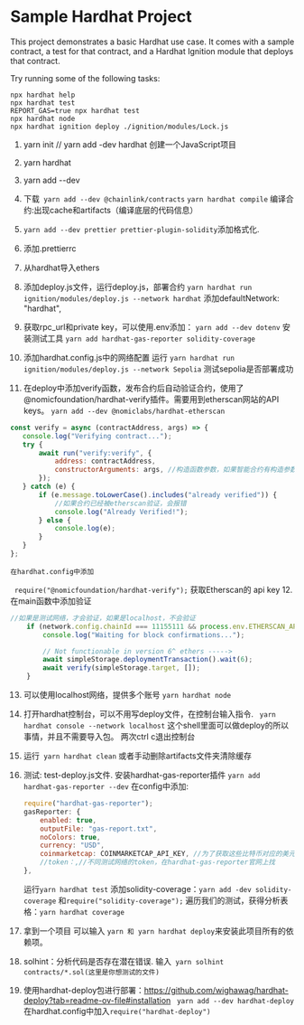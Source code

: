 # Sample Hardhat Project

This project demonstrates a basic Hardhat use case. It comes with a sample contract, a test for that contract, and a Hardhat Ignition module that deploys that contract.

Try running some of the following tasks:

```shell
npx hardhat help
npx hardhat test
REPORT_GAS=true npx hardhat test
npx hardhat node
npx hardhat ignition deploy ./ignition/modules/Lock.js
```

1. yarn init // yarn add -dev hardhat 创建一个JavaScript项目
2. yarn hardhat
3. yarn add --dev
4. 下载``` yarn add --dev @chainlink/contracts``` 
    ```yarn hardhat compile``` 编译合约:出现cache和artifacts（编译底层的代码信息）
5. ```yarn add --dev prettier prettier-plugin-solidity```添加格式化.    
6. 添加.prettierrc
7. 从hardhat导入ethers
8. 添加deploy.js文件，运行deploy.js，部署合约 `yarn hardhat run ignition/modules/deploy.js --network hardhat` 添加defaultNetwork: "hardhat",
9. 获取rpc_url和private key，可以使用.env添加：
   `yarn add --dev dotenv`
   安装测试工具
   `yarn add hardhat-gas-reporter solidity-coverage`
10. 添加hardhat.config.js中的网络配置
    运行
    `yarn hardhat run ignition/modules/deploy.js --network Sepolia`
    测试sepolia是否部署成功

11. 在deploy中添加verify函数，发布合约后自动验证合约，使用了@nomicfoundation/hardhat-verify插件。需要用到etherscan网站的API keys。
    `yarn add --dev @nomiclabs/hardhat-etherscan`

```Javascript
const verify = async (contractAddress, args) => {
   console.log("Verifying contract...");
   try {
       await run("verify:verify", {
           address: contractAddress,
           constructorArguments: args, //构造函数参数，如果智能合约有构造参数的话
       });
   } catch (e) {
       if (e.message.toLowerCase().includes("already verified")) {
           //如果合约已经被etherscan验证，会报错
           console.log("Already Verified!");
       } else {
           console.log(e);
       }
   }
};
```

    在hardhat.config中添加

` require("@nomicfoundation/hardhat-verify");`
获取Etherscan的 api key 12. 在main函数中添加验证

```JavaScript
//如果是测试网络，才会验证，如果是localhost，不会验证
    if (network.config.chainId === 11155111 && process.env.ETHERSCAN_API_KEY) {
        console.log("Waiting for block confirmations...");

        // Not functionable in version 6^ ethers ----->
        await simpleStorage.deploymentTransaction().wait(6);
        await verify(simpleStorage.target, []);
    }
```

13. 可以使用localhost网络，提供多个账号
    `yarn hardhat node`
14. 打开hardhat控制台，可以不用写deploy文件，在控制台输入指令.
    ` yarn hardhat console --network localhost`
    这个shell里面可以做deploy的所以事情，并且不需要导入包。
    两次ctrl c退出控制台
15. 运行` yarn hardhat clean` 或者手动删除artifacts文件夹清除缓存

16. 测试: test-deploy.js文件.
    安装hardhat-gas-reporter插件
    `yarn add hardhat-gas-reporter --dev`
    在config中添加:
    ```JavaScript
    require("hardhat-gas-reporter");
    gasReporter: {
        enabled: true,
        outputFile: "gas-report.txt",
        noColors: true,
        currency: "USD",
        coinmarketcap: COINMARKETCAP_API_KEY, //为了获取这些比特币对应的美元价格
        //token：,//不同测试网络的token，在hardhat-gas-reporter官网上找
    },
    ```
    运行`yarn hardhat test`
    添加solidity-coverage：```yarn add -dev solidity-coverage```
    和```require("solidity-coverage");```
    遍历我们的测试，获得分析表格：```yarn hardhat coverage```

17. 拿到一个项目 可以输入  ```yarn 和 yarn hardhat deploy```来安装此项目所有的依赖项。
18. solhint：分析代码是否存在潜在错误.
    输入``` yarn solhint contracts/*.sol(这里是你想测试的文件)```
19. 使用hardhat-deploy包进行部署：https://github.com/wighawag/hardhat-deploy?tab=readme-ov-file#installation
    ``` yarn add --dev hardhat-deploy``` 
    在hardhat.config中加入```require("hardhat-deploy")```
